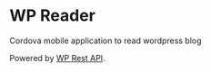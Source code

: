# WP Reader
Cordova mobile application to read wordpress blog

Powered by [WP Rest API](http://wp-api.org/).
